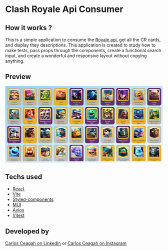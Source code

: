 # Clash Royale Api Consumer

## How it works ?

This is a simple application to consume the [Royale api](https://royaleapi.github.io/), get all the CR cards, and display they descriptions.
This application is created to study how to make tests, pass props through the components, create a functional search input, and create a wonderful and responsive layout without copying anything.

## Preview
<center>
  <img src="./.github/screenshot1.png" alt="A preview of the application" />
</center>


## Techs used

- [React](https://pt-br.reactjs.org)
- [Vite](https://vitejs.dev)
- [Styled-components](https://styled-components.com)
- [MUI](https://mui.com/pt/)
- [Axios](axios-http.com/)
- [Vitest](https://vitest.dev)

## Developed by

[Carlos Ceagah on LinkedIn](https://linkedin.com/in/carlosceagah)
or
[Carlos Ceagah on Instagram](https://instagram.com/dev.carlos)
